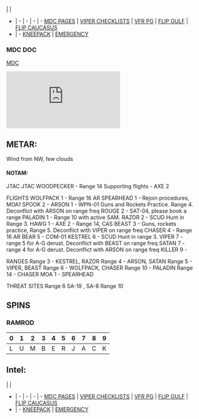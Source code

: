  |  | 
- | - | - | - | -
[MDC PAGES](/MDCPAGES.MD) | [VIPER CHECKLISTS](/F16START.MD) | [VFR PG](/VFR_OMAM.MD) | [FLIP GULF](https://www.dropbox.com/s/sp91zf63rx0esao/FLIP_GULFR2_EC1.pdf?dl=0) | [FLIP CAUCASUS](https://www.dropbox.com/s/ppiqy9ba7i8h8op/FLIP_CAUR_EC1.pdf?dl=0)
- | - 
[KNEEPACK](/VIPER/388KNEE11.pdf) | [EMERGENCY](/VIPER/EMERG191221.pdf)



### MDC DOC
[MDC](/XXX.pdf)

![MDC HTML](http://mdc.hatchlane.com/templates/StandardDark/template.htm?kb=plEZcYsE)

## METAR: 
Wind from NW, few clouds

#### NOTAM: 

JTAC
JTAC WOODPECKER - Range 14
Supporting flights - AXE 2

FLIGHTS
WOLFPACK 1 - Range 16 AR
SPEARHEAD 1 - Rejoin procedures, MOA1
SPOOK 2 -
ARSON 1 - WPN-01 Guns and Rockets Practice. Range 4. Deconflict with ARSON on range freq
ROUGE 2 - SAT-04, please book a range
PALADIN 1 - Range 10 with active SAM.
RAZOR 2 - SCUD Hunt in Range 3.
HAWG 1 -
AXE 2 - Range 14, CAS
BEAST 3 - Guns, rockets practice, Range 5. Deconflict with VIPER on range freq
CHASER 4 - Range 16 AR
BEAR 5 - COM-01
KESTREL 6 - SCUD Hunt in range 3.
VIPER 7 - range 5 for A-G derust. Deconflict with BEAST on range freq
SATAN 7 - range 4 for A-G derust. Deconflict with ARSON on range freq
KILLER 9 -

RANGES
Range 3 - KESTREL, RAZOR
Range 4 - ARSON, SATAN
Range 5 - VIPER, BEAST
Range 6 - WOLFPACK, CHASER
Range 10 - PALADIN
Range 14 - CHASER
MOA 1 - SPEARHEAD

THREAT SITES
Range 6 SA-19 , SA-8
Range 10

## SPINS

### RAMROD

| 0 | 1 | 2 | 3 | 4 | 5 | 6 | 7 | 8 | 9 |
| - | - | - | - | - | - | - | - | - | - |
| L | U | M | B | E | R | J | A | C | K |



## Intel:



 |  | 
- | - | - | - | -
[MDC PAGES](/MDCPAGES.MD) | [VIPER CHECKLISTS](/F16START.MD) | [VFR PG](/VFR_OMAM.MD) | [FLIP GULF](https://www.dropbox.com/s/sp91zf63rx0esao/FLIP_GULFR2_EC1.pdf?dl=0) | [FLIP CAUCASUS](https://www.dropbox.com/s/ppiqy9ba7i8h8op/FLIP_CAUR_EC1.pdf?dl=0)
- | - 
[KNEEPACK](/VIPER/388KNEE11.pdf) | [EMERGENCY](/VIPER/EMERG191221.pdf)

